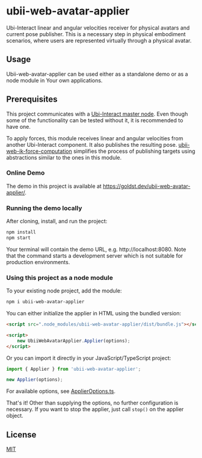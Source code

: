 # ubii-web-avatar-applier
Ubi-Interact linear and angular velocities receiver for physical avatars and current pose publisher. This is a necessary step in physical embodiment scenarios, where users are represented virtually through a physical avatar.

## Usage
Ubii-web-avatar-applier can be used either as a standalone demo or as a node module in Your own applications.

## Prerequisites
This project communicates with a [Ubi-Interact master node](https://github.com/SandroWeber/ubii-node-master). Even though some of the functionality can be tested without it, it is recommended to have one.

To apply forces, this module receives linear and angular velocities from another Ubi-Interact component. It also publishes the resulting pose. [ubii-web-ik-force-computation](https://github.com/goldst/ubii-web-ik-force-computation) simplifies the process of publishing targets using abstractions similar to the ones in this module.

### Online Demo
The demo in this project is available at https://goldst.dev/ubii-web-avatar-applier/.

### Running the demo locally
After cloning, install, and run the project:
```bash
npm install
npm start
```
Your terminal will contain the demo URL, e.g. http://localhost:8080. Note that the command starts a development server which is not suitable for production environments.

### Using this project as a node module
To your existing node project, add the module:
```bash
npm i ubii-web-avatar-applier
```

You can either initialize the applier in HTML using the bundled version:
```html
<script src=".node_modules/ubii-web-avatar-applier/dist/bundle.js"></script>

<script>
    new UbiiWebAvatarApplier.Applier(options);
</script>
```

Or you can import it directly in your JavaScript/TypeScript project:
```js
import { Applier } from 'ubii-web-avatar-applier';

new Applier(options);
```

For available options, see [ApplierOptions.ts](./src/ApplierOptions.ts).

That's it! Other than supplying the options, no further configuration is necessary. If you want to stop the applier, just call `stop()` on the applier object.

## License
[MIT](LICENSE)
